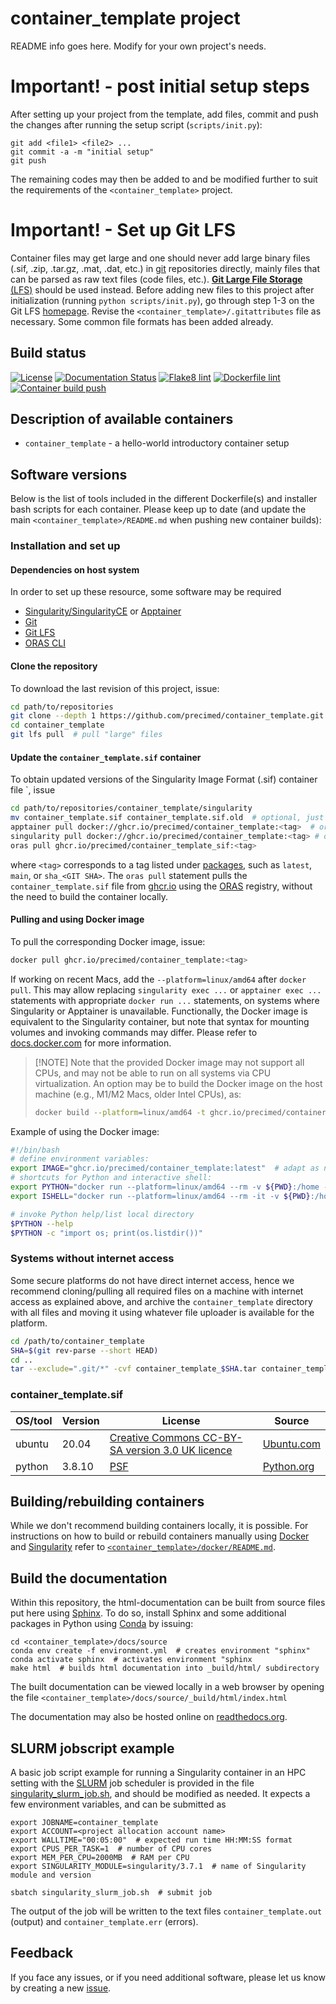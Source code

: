 # container_template project

README info goes here. Modify for your own project's needs.

# Important! - post initial setup steps

After setting up your project from the template, add files, commit and push the changes after running the setup script (`scripts/init.py`):

```
git add <file1> <file2> ...
git commit -a -m "initial setup"
git push
```

The remaining codes may then be added to and be modified further to suit the requirements of the `<container_template>` project. 

# Important! - Set up Git LFS

Container files may get large and one should never add large binary files (.sif, .zip, .tar.gz, .mat, .dat, etc.) in [git](https://git-scm.com) repositories directly, mainly files that can be parsed as raw text files (code files, etc.).
[**Git Large File Storage** (LFS)](https://git-lfs.github.com) should be used instead.
Before adding new files to this project after initialization (running `python scripts/init.py`), go through step 1-3 on the Git LFS [homepage](https://git-lfs.github.com).
Revise the `<container_template>/.gitattributes` file as necessary. Some common file formats has been added already.

## Build status

[![License](http://img.shields.io/:license-GPLv3+-green.svg)](http://www.gnu.org/licenses/gpl-3.0.html)
[![Documentation Status](https://readthedocs.org/projects/container-template/badge/?version=latest)](https://container-template.readthedocs.io/en/latest/?badge=latest)
[![Flake8 lint](https://github.com/precimed/container_template/actions/workflows/python.yml/badge.svg)](https://github.com/precimed/container_template/actions/workflows/python.yml)
[![Dockerfile lint](https://github.com/precimed/container_template/actions/workflows/docker.yml/badge.svg)](https://github.com/precimed/container_template/actions/workflows/docker.yml)
[![Container build push](https://github.com/precimed/container_template/actions/workflows/container_build_push.yml/badge.svg)](https://github.com/precimed/container_template/actions/workflows/container_build_push.yml)

## Description of available containers

* ``container_template`` - a hello-world introductory container setup

## Software versions

Below is the list of tools included in the different Dockerfile(s) and installer bash scripts for each container.
Please keep up to date (and update the main `<container_template>/README.md` when pushing new container builds):

### Installation and set up

#### Dependencies on host system

In order to set up these resource, some software may be required

- [Singularity/SingularityCE](https://sylabs.io/singularity/) or [Apptainer](https://apptainer.org)
- [Git](https://git-scm.com/)
- [Git LFS](https://git-lfs.com)
- [ORAS CLI](https://oras.land)

#### Clone the repository

To download the last revision of this project, issue:

```bash
cd path/to/repositories
git clone --depth 1 https://github.com/precimed/container_template.git
cd container_template
git lfs pull  # pull "large" files
```

#### Update the `container_template.sif` container

To obtain updated versions of the Singularity Image Format (.sif) container file `, issue

```bash
cd path/to/repositories/container_template/singularity
mv container_template.sif container_template.sif.old  # optional, just rename the old(er) file
apptainer pull docker://ghcr.io/precimed/container_template:<tag>  # or
singularity pull docker://ghcr.io/precimed/container_template:<tag> # or 
oras pull ghcr.io/precimed/container_template_sif:<tag>
```

where `<tag>` corresponds to a tag listed under [packages](https://github.com/precimed/container_template/pkgs/container/container_template),
such as `latest`, `main`, or `sha_<GIT SHA>`. 
The `oras pull` statement pulls the `container_template.sif` file from [ghcr.io](https://github.com/precimed/container_template/pkgs/container/container_template_sif) using the [ORAS](https://oras.land) registry, without the need to build the container locally.

#### Pulling and using Docker image

To pull the corresponding Docker image, issue:

```bash
docker pull ghcr.io/precimed/container_template:<tag>
```

If working on recent Macs, add the `--platform=linux/amd64` after `docker pull`. 
This may allow replacing `singularity exec ...` or `apptainer exec ...` statements with appropriate `docker run ...` statements, 
on systems where Singularity or Apptainer is unavailable.
Functionally, the Docker image is equivalent to the Singularity container, but note that syntax for mounting volumes and invoking commands may differ.
Please refer to [docs.docker.com](https://docs.docker.com) for more information.

> [!NOTE] Note that the provided Docker image may not support all CPUs, and may not be able to run on all systems via CPU virtualization.
> An option may be to build the Docker image on the host machine (e.g., M1/M2 Macs, older Intel CPUs), as:
>
>```bash
>docker build --platform=linux/amd64 -t ghcr.io/precimed/container_template -f dockerfiles/container_template/Dockerfile .
>```

Example of using the Docker image:

```bash
#!/bin/bash
# define environment variables:
export IMAGE="ghcr.io/precimed/container_template:latest"  # adapt as necessary
# shortcuts for Python and interactive shell:
export PYTHON="docker run --platform=linux/amd64 --rm -v ${PWD}:/home -w/home --entrypoint=python ${IMAGE}"
export ISHELL="docker run --platform=linux/amd64 --rm -it -v ${PWD}:/home -w/home --entrypoint=bash ${IMAGE}"

# invoke Python help/list local directory
$PYTHON --help
$PYTHON -c "import os; print(os.listdir())"
```

### Systems without internet access

Some secure platforms do not have direct internet access, hence we recommend cloning/pulling all required files on a machine with internet access as explained above, and archive the `container_template` directory with all files and moving it using whatever file uploader is available for the platform.

```bash
cd /path/to/container_template
SHA=$(git rev-parse --short HEAD)
cd ..
tar --exclude=".git/*" -cvf container_template_$SHA.tar container_template
```

### container_template.sif
  
| OS/tool             | Version               | License           | Source
| ------------------- | --------------------- | ----------------- | -------------
| ubuntu              | 20.04                 | [Creative Commons CC-BY-SA version 3.0 UK licence](https://ubuntu.com/legal/intellectual-property-policy) | [Ubuntu.com](https://ubuntu.com)
| python              | 3.8.10                | [PSF](https://docs.python.org/3.10/license.html) | [Python.org](https://www.python.org)

## Building/rebuilding containers

While we don't recommend building containers locally, it is possible.
For instructions on how to build or rebuild containers manually using [Docker](https://www.docker.com) and [Singularity](https://docs.sylabs.io) refer to [`<container_template>/docker/README.md`](https://github.com/precimed/container_template/blob/main/docker/README.md).

## Build the documentation

Within this repository, the html-documentation can be built from source files put here using [Sphinx](https://www.sphinx-doc.org/en/master/index.html). 
To do so, install Sphinx and some additional packages in Python using [Conda](https://docs.conda.io/en/latest/) by issuing:

```
cd <container_template>/docs/source
conda env create -f environment.yml  # creates environment "sphinx"
conda activate sphinx  # activates environment "sphinx
make html  # builds html documentation into _build/html/ subdirectory
```

The built documentation can be viewed locally in a web browser by opening the file 
`<container_template>/docs/source/_build/html/index.html`

The documentation may also be hosted online on [readthedocs.org](https://readthedocs.org).

## SLURM jobscript example

A basic job script example for running a Singularity container in an HPC setting with the [SLURM](https://slurm.schedmd.com) job scheduler is provided in the file [singularity_slurm_job.sh](https://github.com/precimed/container_template/blob/main/scripts/singularity_slurm_job.sh), and should be modified as needed.
It expects a few environment variables, and can be submitted as

```
export JOBNAME=container_template
export ACCOUNT=<project allocation account name>
export WALLTIME="00:05:00"  # expected run time HH:MM:SS format
export CPUS_PER_TASK=1  # number of CPU cores
export MEM_PER_CPU=2000MB  # RAM per CPU
export SINGULARITY_MODULE=singularity/3.7.1  # name of Singularity module and version

sbatch singularity_slurm_job.sh  # submit job
```
The output of the job will be written to the text files `container_template.out` (output) and `container_template.err` (errors).

## Feedback

If you face any issues, or if you need additional software, please let us know by creating a new [issue](https://github.com/precimed/container_template/issues/new).
